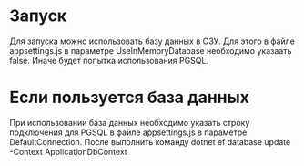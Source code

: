 # Запуск
Для запуска можно использовать базу данных в ОЗУ. Для этого в файле appsettings.js в параметре UseInMemoryDatabase необходимо указаать false.
Иначе будет попытка использования PGSQL.

# Если пользуется база данных
При использовании база данных необходимо указать строку подключения для PGSQL в файле appsettings.js в параметре DefaultConnection.
После выполнить команду
dotnet ef database update -Context ApplicationDbContext
